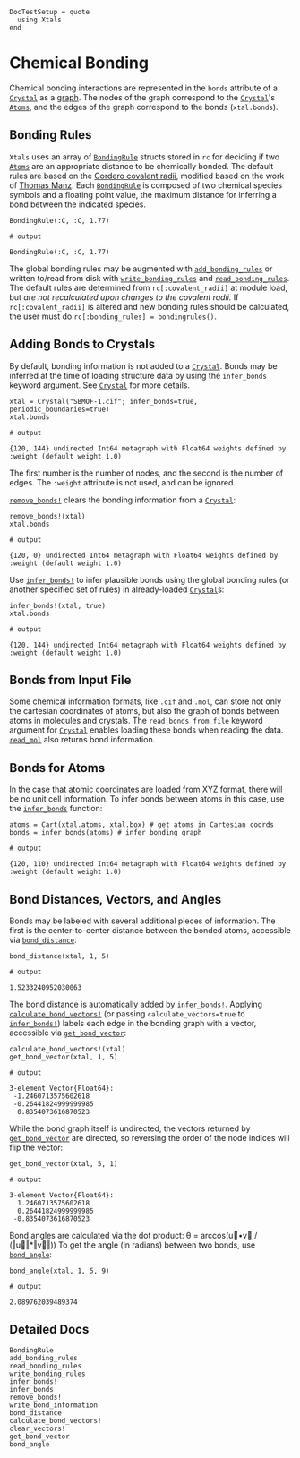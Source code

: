 ```@meta
DocTestSetup = quote
  using Xtals
end
```

# Chemical Bonding

Chemical bonding interactions are represented in the `bonds` attribute of a [`Crystal`](@ref) as a [graph](https://github.com/JuliaGraphs/MetaGraphs.jl).
The nodes of the graph correspond to the [`Crystal`](@ref)'s [`Atoms`](@ref), and the edges of the graph correspond to the bonds (`xtal.bonds`).

## Bonding Rules

`Xtals` uses an array of [`BondingRule`](@ref) structs stored in `rc` for deciding if two [`Atoms`](@ref) are an appropriate distance to be chemically bonded.
The default rules are based on the [Cordero covalent radii](https://doi.org/10.1039/B801115J), modified based on the work of [Thomas Manz](https://doi.org/10.1039/c9ra07327b).
Each [`BondingRule`](@ref) is composed of two chemical species symbols and a floating point value, the maximum distance for inferring a bond between the indicated species.

```jldoctest; output=false
BondingRule(:C, :C, 1.77)

# output

BondingRule(:C, :C, 1.77)
```

The global bonding rules may be augmented with [`add_bonding_rules`](@ref) or written to/read from disk with [`write_bonding_rules`](@ref) and [`read_bonding_rules`](@ref).
The default rules are determined from `rc[:covalent_radii]` at module load, but *are not recalculated upon changes to the covalent radii.*
If `rc[:covalent_radii]` is altered and new bonding rules should be calculated, the user must do `rc[:bonding_rules] = bondingrules()`.

## Adding Bonds to Crystals

By default, bonding information is not added to a [`Crystal`](@ref).
Bonds may be inferred at the time of loading structure data by using the `infer_bonds` keyword argument.
See [`Crystal`](@ref) for more details.

```jldoctest bonds
xtal = Crystal("SBMOF-1.cif"; infer_bonds=true, periodic_boundaries=true)
xtal.bonds

# output

{120, 144} undirected Int64 metagraph with Float64 weights defined by :weight (default weight 1.0)
```

The first number is the number of nodes, and the second is the number of edges.
The `:weight` attribute is not used, and can be ignored.

[`remove_bonds!`](@ref) clears the bonding information from a [`Crystal`](@ref):

```jldoctest bonds
remove_bonds!(xtal)
xtal.bonds

# output

{120, 0} undirected Int64 metagraph with Float64 weights defined by :weight (default weight 1.0)
```

Use [`infer_bonds!`](@ref) to infer plausible bonds using the global bonding rules (or another specified set of rules) in already-loaded [`Crystal`](@ref)s:

```jldoctest bonds
infer_bonds!(xtal, true)
xtal.bonds

# output

{120, 144} undirected Int64 metagraph with Float64 weights defined by :weight (default weight 1.0)
```

## Bonds from Input File

Some chemical information formats, like `.cif` and `.mol`, can store not only the cartesian coordinates of atoms, but also the graph of bonds between atoms in molecules and crystals.
The `read_bonds_from_file` keyword argument for [`Crystal`](@ref) enables loading these bonds when reading the data.
[`read_mol`](@ref) also returns bond information.

## Bonds for Atoms

In the case that atomic coordinates are loaded from XYZ format, there will be no unit cell information.
To infer bonds between atoms in this case, use the [`infer_bonds`](@ref) function:

```jldoctest bonds
atoms = Cart(xtal.atoms, xtal.box) # get atoms in Cartesian coords
bonds = infer_bonds(atoms) # infer bonding graph

# output

{120, 110} undirected Int64 metagraph with Float64 weights defined by :weight (default weight 1.0)
```

## Bond Distances, Vectors, and Angles

Bonds may be labeled with several additional pieces of information.
The first is the center-to-center distance between the bonded atoms, accessible via [`bond_distance`](@ref):

```jldoctest bonds
bond_distance(xtal, 1, 5)

# output

1.5233240952030063
```

The bond distance is automatically added by [`infer_bonds!`](@ref).
Applying [`calculate_bond_vectors!`](@ref) (or passing `calculate_vectors=true` to [`infer_bonds!`](@ref)) labels each edge in the bonding graph with a vector, accessible via [`get_bond_vector`](@ref):

```jldoctest bonds
calculate_bond_vectors!(xtal)
get_bond_vector(xtal, 1, 5)

# output

3-element Vector{Float64}:
 -1.2460713575602618
 -0.26441824999999985
  0.8354073616870523
```

While the bond graph itself is undirected, the vectors returned by [`get_bond_vector`](@ref) are directed, so reversing the order of the node indices will flip the vector:

```jldoctest bonds
get_bond_vector(xtal, 5, 1)

# output

3-element Vector{Float64}:
  1.2460713575602618
  0.26441824999999985
 -0.8354073616870523
```

Bond angles are calculated via the dot product: θ = arccos(u⃗•v⃗ / (‖u⃗‖*‖v⃗‖))
To get the angle (in radians) between two bonds, use [`bond_angle`](@ref):

```jldoctest bonds
bond_angle(xtal, 1, 5, 9)

# output

2.089762039489374
```

## Detailed Docs

```@docs
BondingRule
add_bonding_rules
read_bonding_rules
write_bonding_rules
infer_bonds!
infer_bonds
remove_bonds!
write_bond_information
bond_distance
calculate_bond_vectors!
clear_vectors!
get_bond_vector
bond_angle
```
